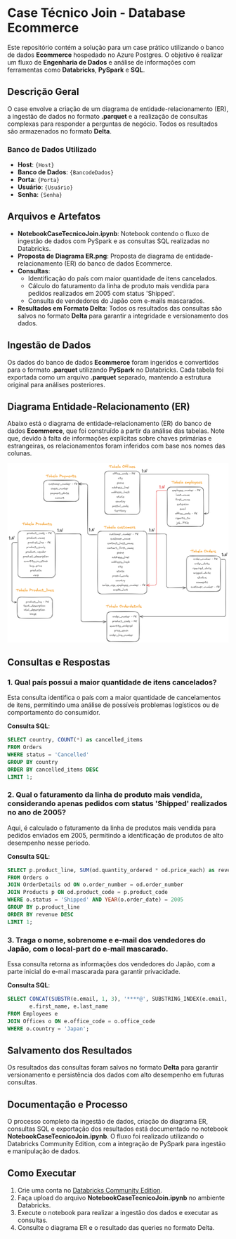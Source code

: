 
# Case Técnico Join - Database Ecommerce

Este repositório contém a solução para um case prático utilizando o banco de dados **Ecommerce** hospedado no Azure Postgres. O objetivo é realizar um fluxo de **Engenharia de Dados** e análise de informações com ferramentas como **Databricks**, **PySpark** e **SQL**.

## Descrição Geral

O case envolve a criação de um diagrama de entidade-relacionamento (ER), a ingestão de dados no formato **.parquet** e a realização de consultas complexas para responder a perguntas de negócio. Todos os resultados são armazenados no formato **Delta**.

### Banco de Dados Utilizado

- **Host**: `{Host}`
- **Banco de Dados**: `{BancodeDados}`
- **Porta**: `{Porta}`
- **Usuário**: `{Usuário}`
- **Senha**: `{Senha}`

## Arquivos e Artefatos

- **NotebookCaseTecnicoJoin.ipynb**: Notebook contendo o fluxo de ingestão de dados com PySpark e as consultas SQL realizadas no Databricks.
- **Proposta de Diagrama ER.png**: Proposta de diagrama de entidade-relacionamento (ER) do banco de dados Ecommerce.
- **Consultas**:
  - Identificação do país com maior quantidade de itens cancelados.
  - Cálculo do faturamento da linha de produto mais vendida para pedidos realizados em 2005 com status 'Shipped'.
  - Consulta de vendedores do Japão com e-mails mascarados.
- **Resultados em Formato Delta**: Todos os resultados das consultas são salvos no formato **Delta** para garantir a integridade e versionamento dos dados.

## Ingestão de Dados

Os dados do banco de dados **Ecommerce** foram ingeridos e convertidos para o formato **.parquet** utilizando **PySpark** no Databricks. Cada tabela foi exportada como um arquivo **.parquet** separado, mantendo a estrutura original para análises posteriores.

## Diagrama Entidade-Relacionamento (ER)

Abaixo está o diagrama de entidade-relacionamento (ER) do banco de dados **Ecommerce**, que foi construído a partir da análise das tabelas. Note que, devido à falta de informações explícitas sobre chaves primárias e estrangeiras, os relacionamentos foram inferidos com base nos nomes das colunas.

![Proposta de Diagrama ER](https://github.com/ronnanlimadataeng/CaseTecnicoJoin/blob/main/Proposta%20de%20Diagrama%20ER.png)

## Consultas e Respostas

### 1. Qual país possui a maior quantidade de itens cancelados?

Esta consulta identifica o país com a maior quantidade de cancelamentos de itens, permitindo uma análise de possíveis problemas logísticos ou de comportamento do consumidor.

**Consulta SQL**:
```sql
SELECT country, COUNT(*) as cancelled_items
FROM Orders
WHERE status = 'Cancelled'
GROUP BY country
ORDER BY cancelled_items DESC
LIMIT 1;
```

### 2. Qual o faturamento da linha de produto mais vendida, considerando apenas pedidos com status 'Shipped' realizados no ano de 2005?

Aqui, é calculado o faturamento da linha de produtos mais vendida para pedidos enviados em 2005, permitindo a identificação de produtos de alto desempenho nesse período.

**Consulta SQL**:
```sql
SELECT p.product_line, SUM(od.quantity_ordered * od.price_each) as revenue
FROM Orders o
JOIN OrderDetails od ON o.order_number = od.order_number
JOIN Products p ON od.product_code = p.product_code
WHERE o.status = 'Shipped' AND YEAR(o.order_date) = 2005
GROUP BY p.product_line
ORDER BY revenue DESC
LIMIT 1;
```

### 3. Traga o nome, sobrenome e e-mail dos vendedores do Japão, com o local-part do e-mail mascarado.

Essa consulta retorna as informações dos vendedores do Japão, com a parte inicial do e-mail mascarada para garantir privacidade.

**Consulta SQL**:
```sql
SELECT CONCAT(SUBSTR(e.email, 1, 3), '****@', SUBSTRING_INDEX(e.email, '@', -1)) as masked_email,
       e.first_name, e.last_name
FROM Employees e
JOIN Offices o ON e.office_code = o.office_code
WHERE o.country = 'Japan';
```

## Salvamento dos Resultados

Os resultados das consultas foram salvos no formato **Delta** para garantir versionamento e persistência dos dados com alto desempenho em futuras consultas.

## Documentação e Processo

O processo completo da ingestão de dados, criação do diagrama ER, consultas SQL e exportação dos resultados está documentado no notebook **NotebookCaseTecnicoJoin.ipynb**. O fluxo foi realizado utilizando o Databricks Community Edition, com a integração de PySpark para ingestão e manipulação de dados.

## Como Executar

1. Crie uma conta no [Databricks Community Edition](https://community.cloud.databricks.com).
2. Faça upload do arquivo **NotebookCaseTecnicoJoin.ipynb** no ambiente Databricks.
3. Execute o notebook para realizar a ingestão dos dados e executar as consultas.
4. Consulte o diagrama ER e o resultado das queries no formato Delta.
